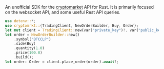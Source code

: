 An unofficial SDK for the [cryptomarket](https://api.exchange.cryptomkt.com/) API for Rust.
It is primarily focused on the websocket API, and some 
useful Rest API queries. 
```rust
use dotenv::*;
use cryptomrkt::{TradingClient, NewOrderBuilder, Buy, Order};
let mut client = TradingClient::new(var("private_key")?, var("public_key")?).await?;
let order = NewOrderBuilder::new()
    .symbol("BTCCLP")
    .side(Buy)
    .quantity(1.0)
    .price(100.0)
    .build();
let order: Order = client.place_order(order).await?;
```
